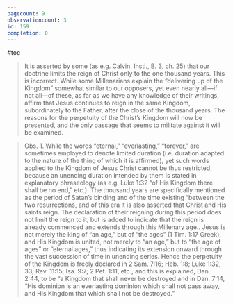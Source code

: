 ```yaml
---
pagecount: 9
observationcount: 3
id: 159
completion: 0
---
```

#toc

>It is asserted by some (as e.g. Calvin, Insti., B. 3, ch. 25) that our doctrine limits the reign of Christ only to the one thousand years. This is incorrect. While some Millenarians explain the “delivering up of the Kingdom” somewhat similar to our opposers, yet even nearly all—if not all—of these, as far as we have any knowledge of their writings, affirm that Jesus continues to reign in the same Kingdom, subordinately to the Father, after the close of the thousand years. The reasons for the perpetuity of the Christ’s Kingdom will now be presented, and the only passage that seems to militate against it will be examined.

>Obs. 1. While the words “eternal,” “everlasting,” “forever,” are sometimes employed to denote limited duration (i.e. duration adapted to the nature of the thing of which it is affirmed), yet such words applied to the Kingdom of Jesus Christ cannot be thus restricted, because an unending duration intended by them is stated in explanatory phraseology (as e.g. Luke 1:32 “of His Kingdom there shall be no end,” etc.). The thousand years are specifically mentioned as the period of Satan’s binding and of the time existing “between the two resurrections, and of this era it is also asserted that Christ and His saints reign. The declaration of their reigning during this period does not limit the reign to it, but is added to indicate that the reign is already commenced and extends through this Millenary age.. Jesus is not merely the king of “an age,” but of “the ages” (1 Tim. 1:17 Greek), and His Kingdom is united, not merely to “an age,” but to “the age of ages” or “eternal ages,” thus indicating its extension onward through the vast succession of time in unending series. Hence the perpetuity of the Kingdom is freely declared in 2 Sam. 7:16; Heb. 1:8; Luke 1:32, 33; Rev. 11:15; Isa. 9:7; 2 Pet. 1:11, etc., and this is explained, Dan. 2:44, to be “a Kingdom that shall never be destroyed and in Dan. 7:14, “His dominion is an everlasting dominion which shall not pass away, and His Kingdom that which shall not be destroyed.”
